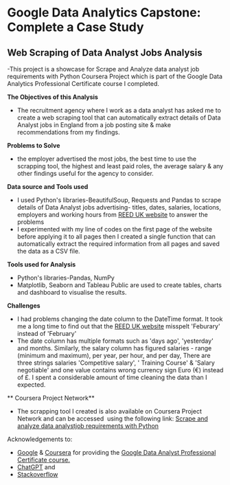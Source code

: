 # Google Data Analytics Capstone: Complete a Case Study
## Web Scraping of Data Analyst Jobs Analysis

-This project is a showcase for Scrape and Analyze data analyst job requirements with Python
Coursera Project which is part of the Google Data Analytics Professional Certificate course I completed.

**The Objectives of this Analysis**

- The recruitment agency where I work as a data analyst has asked me to create a web scraping tool that can automatically extract details of Data Analyst jobs in England from a job posting site & make recommendations from my findings.

**Problems to Solve**
- the employer advertised the most jobs,  the best time to use the scrapping tool, the highest and least paid roles,  the average salary & any other findings useful for the agency to consider. 

**Data source and Tools used** 
- I used Python's libraries-BeautifulSoup, Requests and Pandas to scrape details of Data Analyst jobs advertising- titles, dates, salaries, locations, employers and working hours from [REED UK website](www.reed.co.uk) to answer the problems
- I experimented with my line of codes on the first page of the website before applying it to all pages then I created a single function that can automatically extract the required information from all pages and saved the data as a CSV file. 


**Tools used for Analysis**
- Python's libraries-Pandas, NumPy 
- Matplotlib, Seaborn and Tableau Public are used to create tables, charts and dashboard to visualise the results. 

**Challenges**
- I had problems changing the date column to the DateTime format. It took me a long time to find out that the [REED UK website](www.reed.co.uk) misspelt 'Feburary' instead of 'February' 
- The date column has multiple formats such as 'days ago', 'yesterday' and months. Similarly, the salary column has figured salaries - range (minimum and maximum), per year, per hour, and per day, There are three strings  salaries 'Competitive salary', ' Training Course' & 'Salary negotiable'   and one value contains wrong currency sign Euro (€) instead of £. I spent a considerable amount of time cleaning the data than I expected.  

** Coursera Project Network**
- The scrapping tool I created is also available on Coursera Project Network and can be accessed  using the following link: [Scrape and analyze data analystjob requirements with Python](https://sharedxfmjqibr.labs.coursera.org/notebooks/web_scraping_of%20data_analyst_jobs_23_06_24.ipynb)



Acknowledgements to:
- [Google](https://www.google.com/) & [Coursera](www.coursera.org) for providing the [Google Data Analyst Professional Certificate course.](https://www.coursera.org/professional-certificates/google-data-analytics)
- [ChatGPT](https://chatgpt.com/auth/login) and
- [Stackoverflow](https://stackoverflow.com/)

